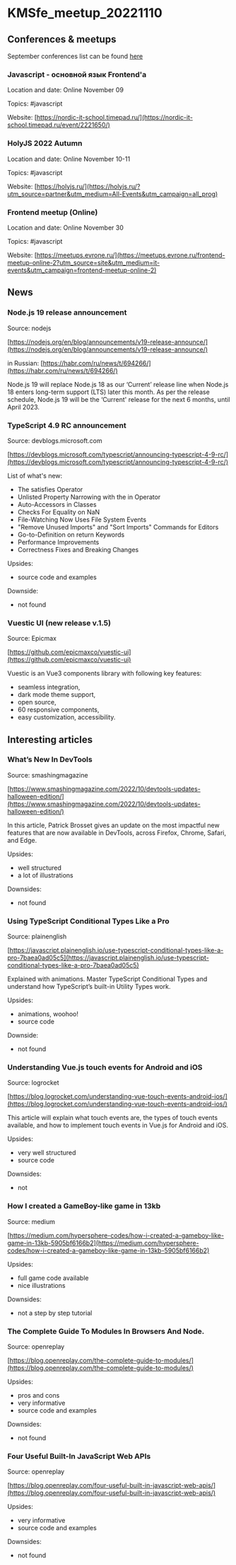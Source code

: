 # KMSfe_meetup_20221110

## Conferences & meetups

September conferences list can be found [here](https://confs.tech/javascript)

### Javascript - основной язык Frontend'a

Location and date: Online November 09

Topics: #javascript

Website: [https://nordic-it-school.timepad.ru/](https://nordic-it-school.timepad.ru/event/2221650/)

### HolyJS 2022 Autumn

Location and date: Online November 10-11

Topics: #javascript

Website: [https://holyjs.ru/](https://holyjs.ru/?utm_source=partner&utm_medium=All-Events&utm_campaign=all_prog)

### Frontend meetup (Online)

Location and date: Online November 30

Topics: #javascript

Website: [https://meetups.evrone.ru/](https://meetups.evrone.ru/frontend-meetup-online-2?utm_source=site&utm_medium=it-events&utm_campaign=frontend-meetup-online-2)


## News

### Node.js 19 release announcement

Source: nodejs

[https://nodejs.org/en/blog/announcements/v19-release-announce/](https://nodejs.org/en/blog/announcements/v19-release-announce/)

in Russian: [https://habr.com/ru/news/t/694266/](https://habr.com/ru/news/t/694266/)

Node.js 19 will replace Node.js 18 as our ‘Current’ release line when Node.js 18 enters long-term support (LTS) later this month. As per the release schedule, Node.js 19 will be the ‘Current' release for the next 6 months, until April 2023.

### TypeScript 4.9 RC announcement

Source: devblogs.microsoft.com

[https://devblogs.microsoft.com/typescript/announcing-typescript-4-9-rc/](https://devblogs.microsoft.com/typescript/announcing-typescript-4-9-rc/)

List of what's new:

- The satisfies Operator
- Unlisted Property Narrowing with the in Operator
- Auto-Accessors in Classes
- Checks For Equality on NaN
- File-Watching Now Uses File System Events
- "Remove Unused Imports" and "Sort Imports" Commands for Editors
- Go-to-Definition on return Keywords
- Performance Improvements
- Correctness Fixes and Breaking Changes

Upsides:

- source code and examples

Downside:

- not found

### Vuestic UI (new release v.1.5)

Source: Epicmax

[https://github.com/epicmaxco/vuestic-ui](https://github.com/epicmaxco/vuestic-ui)

Vuestic is an Vue3 components library with following key features:

- seamless integration, 
- dark mode theme support, 
- open source, 
- 60 responsive components, 
- easy customization, accessibility.


## Interesting articles

### What’s New In DevTools

Source: smashingmagazine

[https://www.smashingmagazine.com/2022/10/devtools-updates-halloween-edition/](https://www.smashingmagazine.com/2022/10/devtools-updates-halloween-edition/)

In this article, Patrick Brosset gives an update on the most impactful new features that are now available in DevTools, across Firefox, Chrome, Safari, and Edge.

Upsides:

- well structured
- a lot of illustrations

Downsides:

- not found

### Using TypeScript Conditional Types Like a Pro

Source: plainenglish

[https://javascript.plainenglish.io/use-typescript-conditional-types-like-a-pro-7baea0ad05c5](https://javascript.plainenglish.io/use-typescript-conditional-types-like-a-pro-7baea0ad05c5)

Explained with animations. 
Master TypeScript Conditional Types and understand how TypeScript’s built-in Utility Types work.

Upsides:

- animations, woohoo!
- source code

Downside:

- not found

### Understanding Vue.js touch events for Android and iOS

Source: logrocket

[https://blog.logrocket.com/understanding-vue-touch-events-android-ios/](https://blog.logrocket.com/understanding-vue-touch-events-android-ios/)


This article will explain what touch events are, the types of touch events available, and how to implement touch events in Vue.js for Android and iOS.

Upsides:

- very well structured
- source code

Downsides:

- not 

### How I created a GameBoy-like game in 13kb

Source: medium

[https://medium.com/hypersphere-codes/how-i-created-a-gameboy-like-game-in-13kb-5905bf6166b2](https://medium.com/hypersphere-codes/how-i-created-a-gameboy-like-game-in-13kb-5905bf6166b2)

Upsides:

- full game code available
- nice illustrations

Downsides:

- not a step by step tutorial

### The Complete Guide To Modules In Browsers And Node.

Source: openreplay

[https://blog.openreplay.com/the-complete-guide-to-modules/](https://blog.openreplay.com/the-complete-guide-to-modules/)


Upsides:

- pros and cons
- very informative
- source code and examples

Downsides:

- not found

### Four Useful Built-In JavaScript Web APIs

Source: openreplay

[https://blog.openreplay.com/four-useful-built-in-javascript-web-apis/](https://blog.openreplay.com/four-useful-built-in-javascript-web-apis/)


Upsides:

- very informative
- source code and examples

Downsides:

- not found









